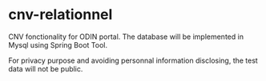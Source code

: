 # cnv-relationnel
CNV fonctionality for ODIN portal. The database will be implemented in Mysql using Spring Boot Tool.

For privacy purpose and avoiding personnal information disclosing, the test data will not be public.

